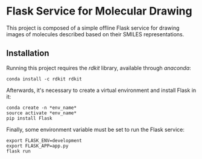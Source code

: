 # Flask Service for Molecular Drawing

This project is composed of a simple offline Flask service for drawing images of molecules described based on their SMILES representations.

## Installation

Running this project requires the *rdkit* library, available through *anaconda*:

```
conda install -c rdkit rdkit
```

Afterwards, it's necessary to create a virtual environment and install Flask in it:

```
conda create -n *env_name*
source activate *env_name*
pip install Flask
```

Finally, some environment variable must be set to run the Flask service:

```
export FLASK_ENV=development
export FLASK_APP=app.py
flask run
```
